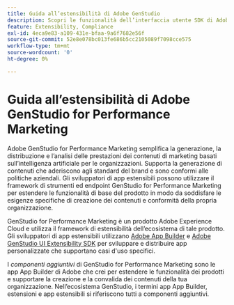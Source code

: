 ```yaml
---
title: Guida all’estensibilità di Adobe GenStudio
description: Scopri le funzionalità dell’interfaccia utente SDK di Adobe GenStudio for Performance Marketing e come creare applicazioni estensibili.
feature: Extensibility, Compliance
exl-id: 4eca9e83-a109-431e-bfaa-9a6f7682e56f
source-git-commit: 52e8e078bc013fe686b5cc2105089f7098cce575
workflow-type: tm+mt
source-wordcount: '0'
ht-degree: 0%

---
```


# Guida all’estensibilità di Adobe GenStudio for Performance Marketing

Adobe GenStudio for Performance Marketing semplifica la generazione, la distribuzione e l’analisi delle prestazioni dei contenuti di marketing basati sull’intelligenza artificiale per le organizzazioni. Supporta la generazione di contenuti che aderiscono agli standard del brand e sono conformi alle politiche aziendali. Gli sviluppatori di app estensibili possono utilizzare il framework di strumenti ed endpoint GenStudio for Performance Marketing per estendere le funzionalità di base del prodotto in modo da soddisfare le esigenze specifiche di creazione dei contenuti e conformità della propria organizzazione.

GenStudio for Performance Marketing è un prodotto Adobe Experience Cloud e utilizza il framework di estensibilità dell’ecosistema di tale prodotto. Gli sviluppatori di app estensibili utilizzano [Adobe App Builder](https://developer.adobe.com/app-builder/) e [Adobe GenStudio UI Extensibility SDK](https://github.com/adobe/genstudio-uix-sdk) per sviluppare e distribuire app personalizzate che supportano casi d&#39;uso specifici.

I _componenti aggiuntivi_ di GenStudio for Performance Marketing sono le app App Builder di Adobe che crei per estendere le funzionalità dei prodotti e supportare la creazione e la convalida dei contenuti della tua organizzazione. Nell’ecosistema GenStudio, i termini app App Builder, estensioni e app estensibili si riferiscono tutti a componenti aggiuntivi.
